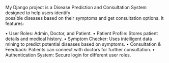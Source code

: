 My Django project is a Disease Prediction and Consultation System designed to help users identify
<br/>
possible diseases based on their symptoms and get consultation options. It features:

• User Roles: Admin, Doctor, and Patient.
• Patient Profile: Stores patient details and medical history.
• Symptom Checker: Uses intelligent data mining to predict potential diseases based on symptoms.
• Consultation & Feedback: Patients can connect with doctors for further consultation.
• Authentication System: Secure login for different user roles.
